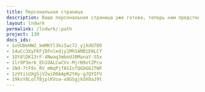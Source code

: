 ```yaml
---
title: Персональная страница
description: Ваша персональная страница уже готова, теперь нам предстоит вместе спроектировать ваш персональный дом.
layout: lndwrk
permalink: /lndwrk/:path
project: 130
docs_ids:
- 1oVUDeHW2_kmMKYl3ksIwc72_yjXdU7DO
- 14uCc3XyFKFjDFnledjy1Mh5AMB1E0LCf
- 1Ot8lDK13rF-4Nwaq3mbeUJ0ManaY-S5x
- 1lr9P3er6_Eh1OALCwCVv-MjrN9vtZPcu
- 1Nd-7tF8s_RV_mNqPjfASIsfQGbG62TWF
- 1zVtiiUXgSjV2wiD0AApR2tHy-gJQYIFV
- 19kxY8LolT8jplKVcw-x0GSgjkOX0aJ9t
---
```

